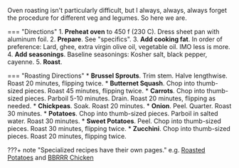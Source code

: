 Oven roasting isn't particularly difficult, but I always, always, always forget the procedure for different veg and legumes. So here we are.

=== "Directions"
    1. **Preheat oven** to 450 f (230 C). Dress sheet pan with aluminum foil.
    2. **Prepare**. See "specifics".
    3. **Add cooking fat**. In order of preference: Lard, ghee, extra virgin olive oil, vegetable oil. IMO less is more.
    4. **Add seasonings**. Baseline seasonings: Kosher salt, black pepper, cayenne.
    5. **Roast**.

=== "Roasting Directions"
    * **Brussel Sprouts**. Trim stem. Halve lengthwise. Roast 20 minutes, flipping twice.
    * **Butternet Squash**. Chop into thumb-sized pieces. Roast 45 minutes, flipping twice.
    * **Carrots**. Chop into thumb-sized pieces. Parboil 5-10 minutes. Drain. Roast 20 minutes, flipping as needed.
    * **Chickpeas**. Soak. Roast 20 minutes.
    * **Onion**. Peel. Quarter. Roast 30 minutes.
    * **Potatoes**. Chop into thumb-sized pieces. Parboil in salted water. Roast 30 minutes.
    * **Sweet Potatoes**. Peel. Chop into thumb-sized pieces. Roast 30 minutes, flipping twice.
    * **Zucchini**. Chop into thumb-sized pieces. Roast 20 minutes, flipping twice.


???+ note "Specialized recipes have their own pages."
    e.g. [Roasted Potatoes](../../recipes/sides/roasted-potatoes.md) and [BBRRR Chicken](../../recipes/poultry/bbrrr-chicken.md)
